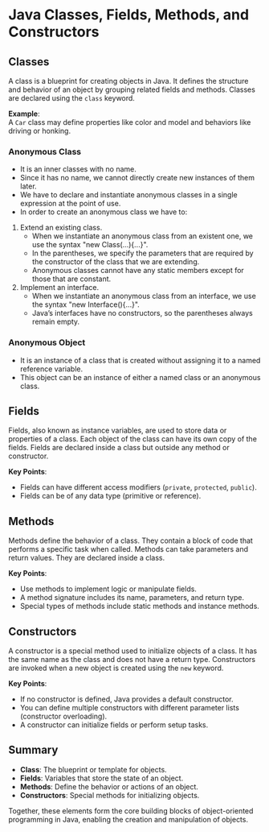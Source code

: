 # Java Classes, Fields, Methods, and Constructors

## Classes
A class is a blueprint for creating objects in Java. It defines the structure and behavior of an object by grouping 
related fields and methods. Classes are declared using the `class` keyword.

**Example**:  
A `Car` class may define properties like color and model and behaviors like driving or honking.

### Anonymous Class
- It is an inner classes with no name.
- Since it has no name, we cannot directly create new instances of them later.
- We have to declare and instantiate anonymous classes in a single expression at the point of use.
- In order to create an anonymous class we have to:
1. Extend an existing class.
   - When we instantiate an anonymous class from an existent one, we use the syntax "new Class(...){...}".
   - In the parentheses, we specify the parameters that are required by the constructor of the class
     that we are extending.
   - Anonymous classes cannot have any static members except for those that are constant.
2. Implement an interface.
   - When we instantiate an anonymous class from an interface, we use the syntax "new Interface(){...}".
   - Java’s interfaces have no constructors, so the parentheses always remain empty.
### Anonymous Object
- It is an instance of a class that is created without assigning it to a named reference variable.
- This object can be an instance of either a named class or an anonymous class.


## Fields
Fields, also known as instance variables, are used to store data or properties of a class. Each object of the class can 
have its own copy of the fields. Fields are declared inside a class but outside any method or constructor.

**Key Points**:
- Fields can have different access modifiers (`private`, `protected`, `public`).
- Fields can be of any data type (primitive or reference).

## Methods
Methods define the behavior of a class. They contain a block of code that performs a specific task when called. 
Methods can take parameters and return values. They are declared inside a class.

**Key Points**:
- Use methods to implement logic or manipulate fields.
- A method signature includes its name, parameters, and return type.
- Special types of methods include static methods and instance methods.

## Constructors
A constructor is a special method used to initialize objects of a class. It has the same name as the class and does not 
have a return type. Constructors are invoked when a new object is created using the `new` keyword.

**Key Points**:
- If no constructor is defined, Java provides a default constructor.
- You can define multiple constructors with different parameter lists (constructor overloading).
- A constructor can initialize fields or perform setup tasks.

## Summary
- **Class**: The blueprint or template for objects.
- **Fields**: Variables that store the state of an object.
- **Methods**: Define the behavior or actions of an object.
- **Constructors**: Special methods for initializing objects.

Together, these elements form the core building blocks of object-oriented programming in Java, enabling the creation and 
manipulation of objects.
